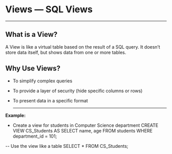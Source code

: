 # **Views** — SQL Views
---
## **What is a View?**
A View is like a virtual table based on the result of a SQL query. It doesn’t store data itself, but shows data from one or more tables.

## **Why Use Views?**
- To simplify complex queries

- To provide a layer of security (hide specific columns or rows)

- To present data in a specific format

  ---
**Example:**

- Create a view for students in Computer Science department
CREATE VIEW CS_Students AS
SELECT name, age
FROM students
WHERE department_id = 101;

-- Use the view like a table
SELECT * FROM CS_Students;
